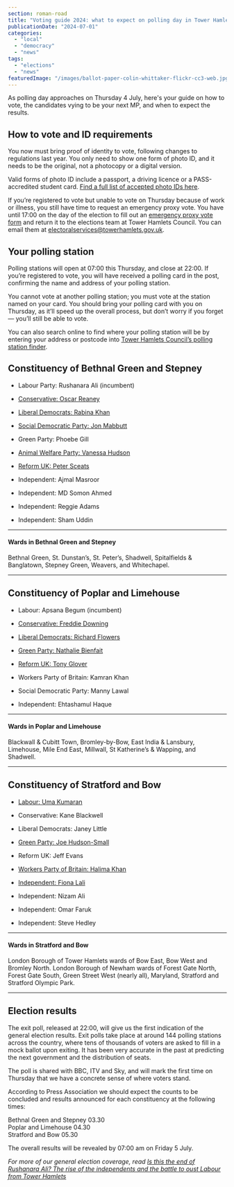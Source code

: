 ```yaml
---
section: roman-road
title: "Voting guide 2024: what to expect on polling day in Tower Hamlets"
publicationDate: "2024-07-01"
categories: 
  - "local"
  - "democracy"
  - "news"
tags: 
  - "elections"
  - "news"
featuredImage: "/images/ballot-paper-colin-whittaker-flickr-cc3-web.jpg"
---
```


As polling day approaches on Thursday 4 July, here's your guide on how to vote, the candidates vying to be your next MP, and when to expect the results. 

## How to vote and ID requirements

You now must bring proof of identity to vote, following changes to regulations last year. You only need to show one form of photo ID, and it needs to be the original, not a photocopy or a digital version. 

Valid forms of photo ID include a passport, a driving licence or a PASS-accredited student card. [Find a full list of accepted photo IDs here](https://www.electoralcommission.org.uk/voting-and-elections/voter-id/accepted-forms-photo-id).

If you’re registered to vote but unable to vote on Thursday because of work or illness, you still have time to request an emergency proxy vote. You have until 17:00 on the day of the election to fill out an [emergency proxy vote form](https://www.gov.uk/government/collections/proxy-voting-application-forms) and return it to the elections team at Tower Hamlets Council. You can email them at electoralservices@towerhamlets.gov.uk.

## Your polling station

Polling stations will open at 07:00 this Thursday, and close at 22:00. If you’re registered to vote, you will have received a polling card in the post, confirming the name and address of your polling station.

You cannot vote at another polling station; you must vote at the station named on your card. You should bring your polling card with you on Thursday, as it’ll speed up the overall process, but don’t worry if you forget — you’ll still be able to vote. 

You can also search online to find where your polling station will be by entering your address or postcode into [Tower Hamlets Council’s polling station finder](https://towerhamlets.maps.arcgis.com/apps/webappviewer/index.html?id=5359eee15b8e40fa90f6a54b77f58544).

## Constituency of Bethnal Green and Stepney

- Labour Party: Rushanara Ali (incumbent)

- [Conservative: Oscar Reaney](https://bethnalgreenlondon.co.uk/oscar-reaney-conservative-party-candidate-bethnal-green-stepney-interview/)

- [Liberal Democrats: Rabina Khan](https://bethnalgreenlondon.co.uk/rabina-khan-liberal-democrat-candidate-bethnal-green-stepney-interview/)

- [Social Democratic Party: Jon Mabbutt](https://bethnalgreenlondon.co.uk/jonathon-mabbutt-social-democratic-party-candidate-bethnal-green-stepney-interview/)

- Green Party: Phoebe Gill

- [Animal Welfare Party: Vanessa Hudson](https://bethnalgreenlondon.co.uk/vanessa-hudson-animal-welfare-candidate-party-leader-bethnal-green-stepney-interview/)

- [Reform UK: Peter Sceats](https://bethnalgreenlondon.co.uk/peter-sceats-reform-uk-candidate-bethnal-green-stepney-interview/)

- Independent: Ajmal Masroor

- Independent: MD Somon Ahmed

- Independent: Reggie Adams

- Independent: Sham Uddin

* * *

#### Wards in Bethnal Green and Stepney

Bethnal Green, St. Dunstan’s, St. Peter’s, Shadwell, Spitalfields & Banglatown, Stepney Green, Weavers, and Whitechapel.

* * *

## Constituency of Poplar and Limehouse

- Labour: Apsana Begum (incumbent)

- [Conservative: Freddie Downing](https://poplarlondon.co.uk/freddie-downing-conservative-party-candidate-poplar-limehouse-interview/)

- [Liberal Democrats: Richard Flowers](https://poplarlondon.co.uk/richard-flowers-liberal-democrat-parliamentary-candidate-poplar-limehouse-interview/)

- [Green Party: Nathalie Bienfait](https://poplarlondon.co.uk/nathalie-bienfait-green-party-candidate-poplar-limehouse-interview/)

- [Reform UK: Tony Glover](https://poplarlondon.co.uk/tony-glover-reform-uk-candidate-poplar-limehouse-interview/)

- Workers Party of Britain: Kamran Khan

- Social Democratic Party: Manny Lawal

- Independent: Ehtashamul Haque

* * *

#### Wards in Poplar and Limehouse

Blackwall & Cubitt Town, Bromley-by-Bow, East India & Lansbury, Limehouse, Mile End East, Millwall, St Katherine’s & Wapping, and Shadwell. 

* * *

## Constituency of Stratford and Bow

- [Labour: Uma Kumaran](https://romanroadlondon.com/uma-kumaran-labour-party-candidate-stratford-bow-interview/)

- Conservative: Kane Blackwell

- Liberal Democrats: Janey Little

- [Green Party: Joe Hudson-Small](https://romanroadlondon.com/joe-hudson-small-green-party-candidate-stratford-bow-interview/)

- Reform UK: Jeff Evans

- [Workers Party of Britain: Halima Khan](https://romanroadlondon.com/halima-khan-workers-party-of-britain-candidate-stratford-bow-interview/)

- [Independent: Fiona Lali](https://romanroadlondon.com/fiona-lali-independent-candidate-stratford-bow-interview/)

- Independent: Nizam Ali

- Independent: Omar Faruk

- Independent: Steve Hedley

* * *

#### Wards in Stratford and Bow

London Borough of Tower Hamlets wards of Bow East, Bow West and Bromley North. London Borough of Newham wards of Forest Gate North, Forest Gate South, Green Street West (nearly all), Maryland, Stratford and Stratford Olympic Park.

* * *

## Election results

The exit poll, released at 22:00, will give us the first indication of the general election results. Exit polls take place at around 144 polling stations across the country, where tens of thousands of voters are asked to fill in a mock ballot upon exiting. It has been very accurate in the past at predicting the next government and the distribution of seats.

The poll is shared with BBC, ITV and Sky, and will mark the first time on Thursday that we have a concrete sense of where voters stand.

According to Press Association we should expect the counts to be concluded and results announced for each constituency at the following times:

Bethnal Green and Stepney 03.30  
Poplar and Limehouse 04.30  
Stratford and Bow 05.30

The overall results will be revealed by 07:00 am on Friday 5 July. 

_For more of our general election coverage, read_ [_Is this the end of Rushanara Ali? The rise of the independents and the battle to oust Labour from Tower Hamlets_](https://bethnalgreenlondon.co.uk/independent-ajmal-masroor-overthrow-labour-rushanara-ali-bethnal-green-stepney/)


